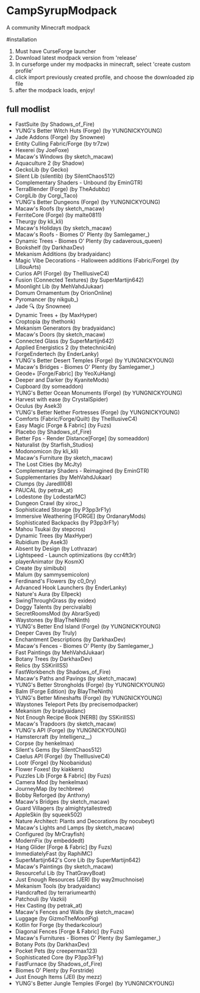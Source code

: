 # CampSyrupModpack
A community Minecraft modpack

#installation
1. Must have CurseForge launcher
2. Download latest modpack version from 'release'
3. In curseforge under my modpacks in minecraft, select 'create custom profile'
4. click import previously created profile, and choose the downloaded zip file
5. after the modpack loads, enjoy!

## full modlist
* FastSuite (by Shadows_of_Fire)
* YUNG's Better Witch Huts (Forge) (by YUNGNICKYOUNG)
* Jade Addons (Forge) (by Snownee)
* Entity Culling Fabric/Forge (by tr7zw)
* Hexerei (by JoeFoxe)
* Macaw's Windows (by sketch_macaw)
* Aquaculture 2 (by Shadow)
* GeckoLib (by Gecko)
* Silent Lib (silentlib) (by SilentChaos512)
* Complementary Shaders - Unbound (by EminGTR)
* TerraBlender (Forge) (by TheAdubbz)
* CorgiLib (by Corgi_Taco)
* YUNG's Better Dungeons (Forge) (by YUNGNICKYOUNG)
* Macaw's Roofs (by sketch_macaw)
* FerriteCore (Forge) (by malte0811)
* Theurgy (by kli_kli)
* Macaw's Holidays (by sketch_macaw)
* Macaw's Roofs - Biomes O' Plenty (by Samlegamer_)
* Dynamic Trees - Biomes O' Plenty (by cadaverous_queen)
* Bookshelf (by DarkhaxDev)
* Mekanism Additions (by bradyaidanc)
* Magic Vibe Decorations - Halloween additions (Fabric/Forge) (by LillouArts)
* Curios API (Forge) (by TheIllusiveC4)
* Fusion (Connected Textures) (by SuperMartijn642)
* Moonlight Lib (by MehVahdJukaar)
* Domum Ornamentum (by OrionOnline)
* Pyromancer (by nikgub_)
* Jade 🔍 (by Snownee)
* Dynamic Trees + (by MaxHyper)
* Croptopia (by thethonk)
* Mekanism Generators (by bradyaidanc)
* Macaw's Doors (by sketch_macaw)
* Connected Glass (by SuperMartijn642)
* Applied Energistics 2 (by thetechnici4n)
* ForgeEndertech (by EnderLanky)
* YUNG's Better Desert Temples (Forge) (by YUNGNICKYOUNG)
* Macaw's Bridges - Biomes O' Plenty (by Samlegamer_)
* Geode+ [Forge/Fabric] (by YeoXuHang)
* Deeper and Darker (by KyaniteMods)
* Cupboard (by someaddon)
* YUNG's Better Ocean Monuments (Forge) (by YUNGNICKYOUNG)
* Harvest with ease (by CrystalSpider)
* Oculus (by Asek3)
* YUNG's Better Nether Fortresses (Forge) (by YUNGNICKYOUNG)
* Comforts (Fabric/Forge/Quilt) (by TheIllusiveC4)
* Easy Magic [Forge & Fabric] (by Fuzs)
* Placebo (by Shadows_of_Fire)
* Better Fps - Render Distance[Forge] (by someaddon)
* Naturalist (by Starfish_Studios)
* Modonomicon (by kli_kli)
* Macaw's Furniture (by sketch_macaw)
* The Lost Cities (by McJty)
* Complementary Shaders - Reimagined (by EminGTR)
* Supplementaries (by MehVahdJukaar)
* Clumps (by Jaredlll08)
* PAUCAL (by petrak_at)
* Lodestone (by LodestarMC)
* Dungeon Crawl (by xiroc_)
* Sophisticated Storage (by P3pp3rF1y)
* Immersive Weathering [FORGE] (by OrdanaryMods)
* Sophisticated Backpacks (by P3pp3rF1y)
* Mahou Tsukai (by stepcros)
* Dynamic Trees (by MaxHyper)
* Rubidium (by Asek3)
* Absent by Design (by Lothrazar)
* Lightspeed - Launch optimizations (by ccr4ft3r)
* playerAnimator (by KosmX)
* Create (by simibubi)
* Malum (by sammysemicolon)
* Ferdinand's Flowers (by c0_0ry)
* Advanced Hook Launchers (by EnderLanky)
* Nature's Aura (by Ellpeck)
* SwingThroughGrass (by exidex)
* Doggy Talents (by percivalalb)
* SecretRoomsMod (by AbrarSyed)
* Waystones (by BlayTheNinth)
* YUNG's Better End Island (Forge) (by YUNGNICKYOUNG)
* Deeper Caves (by Truly)
* Enchantment Descriptions (by DarkhaxDev)
* Macaw's Fences - Biomes O' Plenty (by Samlegamer_)
* Fast Paintings (by MehVahdJukaar)
* Botany Trees (by DarkhaxDev)
* Relics (by SSKirillSS)
* FastWorkbench (by Shadows_of_Fire)
* Macaw's Paths and Pavings (by sketch_macaw)
* YUNG's Better Strongholds (Forge) (by YUNGNICKYOUNG)
* Balm (Forge Edition) (by BlayTheNinth)
* YUNG's Better Mineshafts (Forge) (by YUNGNICKYOUNG)
* Waystones Teleport Pets (by precisemodpacker)
* Mekanism (by bradyaidanc)
* Not Enough Recipe Book [NERB] (by SSKirillSS)
* Macaw's Trapdoors (by sketch_macaw)
* YUNG's API (Forge) (by YUNGNICKYOUNG)
* Hamstercraft (by Intelligenz__)
* Corpse (by henkelmax)
* Silent's Gems (by SilentChaos512)
* Caelus API (Forge) (by TheIllusiveC4)
* Lootr (Forge) (by Noobanidus)
* Flower Foxes! (by kiakkers)
* Puzzles Lib [Forge & Fabric] (by Fuzs)
* Camera Mod (by henkelmax)
* JourneyMap (by techbrew)
* Bobby Reforged (by Anthxny)
* Macaw's Bridges (by sketch_macaw)
* Guard Villagers (by almightytallestred)
* AppleSkin (by squeek502)
* Nature Architect: Plants and Decorations (by nocubeyt)
* Macaw's Lights and Lamps (by sketch_macaw)
* Configured (by MrCrayfish)
* ModernFix (by embeddedt)
* Hang Glider [Forge & Fabric] (by Fuzs)
* ImmediatelyFast (by RaphiMC)
* SuperMartijn642's Core Lib (by SuperMartijn642)
* Macaw's Paintings (by sketch_macaw)
* Resourceful Lib (by ThatGravyBoat)
* Just Enough Resources (JER) (by way2muchnoise)
* Mekanism Tools (by bradyaidanc)
* Handcrafted (by terrariumearth)
* Patchouli (by Vazkii)
* Hex Casting (by petrak_at)
* Macaw's Fences and Walls (by sketch_macaw)
* Luggage (by GizmoTheMoonPig)
* Kotlin for Forge (by thedarkcolour)
* Diagonal Fences [Forge & Fabric] (by Fuzs)
* Macaw's Furnitures - Biomes O' Plenty (by Samlegamer_)
* Botany Pots (by DarkhaxDev)
* Pocket Pets (by creepermax123)
* Sophisticated Core (by P3pp3rF1y)
* FastFurnace (by Shadows_of_Fire)
* Biomes O' Plenty (by Forstride)
* Just Enough Items (JEI) (by mezz)
* YUNG's Better Jungle Temples (Forge) (by YUNGNICKYOUNG)

